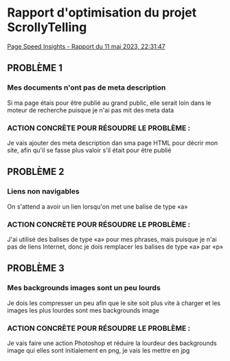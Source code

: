 # Rapport d'optimisation du projet ScrollyTelling
[Page Speed Insights - Rapport du 11 mai 2023, 22:31:47](https://pagespeed.web.dev/analysis/https-thealacasse-github-io-thea-maika-scrollytelling/q6rpwqeizp?form_factor=desktop)

## PROBLÈME 1
### Mes documents n'ont pas de meta description
Si ma page étais pour être publié au grand public, elle serait loin dans le moteur de recherche puisque je n'ai pas mit des meta data
### ACTION CONCRÈTE POUR RÉSOUDRE LE PROBLÈME :
Je vais ajouter des meta description dan sma page HTML pour décrir mon site, afin qu'il se fasse plus valoir s'il était pour être publié



## PROBLÈME 2
### Liens non navigables
On s'attend a avoir un lien lorsqu'on met une balise de type «a»
### ACTION CONCRÈTE POUR RÉSOUDRE LE PROBLÈME :
J'ai utilisé des balises de type «a» pour mes phrases, mais puisque je n'ai pas de liens Internet, donc je dois remplacer les balises de type «a» par «p»
  
  
  
## PROBLÈME 3
### Mes backgrounds images sont un peu lourds
Je dois les compresser un peu afin que le site soit plus vite à charger et les images les plus lourdes sont mes backgrounds image
### ACTION CONCRÈTE POUR RÉSOUDRE LE PROBLÈME :
Je vais faire une action Photoshop et réduire la lourdeur des backgrounds image qui elles sont initialement en png, je vais les mettre en jpg
